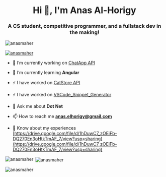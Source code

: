 <h1 align="center">Hi 👋, I'm Anas Al-Horigy</h1>
<h3 align="center">A CS student, competitive programmer, and a fullstack dev in the making!</h3>

<p align="left"> <img src="https://komarev.com/ghpvc/?username=anasmaher&label=Profile%20views&color=0e75b6&style=flat" alt="anasmaher" /> </p>

<p align="left"> <a href="https://github.com/ryo-ma/github-profile-trophy"><img src="https://github-profile-trophy.vercel.app/?username=anasmaher" alt="anasmaher" /></a> </p>

- 🔭 I’m currently working on [ChatApp API](https://github.com/anasmaher/ChatAppAPI)

- 🌱 I’m currently learning **Angular**

- ⚡ I have worked on [CatStore API](https://github.com/anasmaher/CatStoreAPI)

- ⚡ I have worked on [VSCode_Snippet_Generator](https://github.com/anasmaher/VSCode_Snippet_Generator)

- 💬 Ask me about **Dot Net**

- 📫 How to reach me **anas.elhorigy@gmail.com**

- 📄 Know about my experiences [https://drive.google.com/file/d/1hDuwC7_zOEiFb-DQ270En3oHtkTmAF_7/view?usp=sharing](https://drive.google.com/file/d/1hDuwC7_zOEiFb-DQ270En3oHtkTmAF_7/view?usp=sharing)



<p><img align="left" src="https://github-readme-stats.vercel.app/api/top-langs?username=anasmaher&show_icons=true&locale=en&layout=compact" alt="anasmaher" /></p>

<p>&nbsp;<img align="center" src="https://github-readme-stats.vercel.app/api?username=anasmaher&show_icons=true&locale=en" alt="anasmaher" /></p>

<p><img align="center" src="https://github-readme-streak-stats.herokuapp.com/?user=anasmaher&" alt="anasmaher" /></p>
